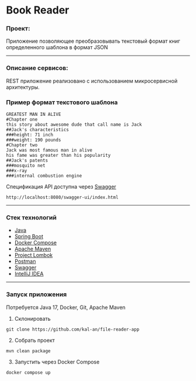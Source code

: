 # Book Reader
### Проект:
<p>Приложение позволяющее преобразовывать текстовый формат книг определенного шаблона в формат JSON</p>

---
### Описание сервисов:
REST приложение реализовано с использованием микросервисной архитектуры.

### Пример формат текстового шаблона
```
GREATEST MAN IN ALIVE
#Chapter one
this story about awesome dude that call name is Jack
##Jack's characteristics
###height: 71 inch
###weight: 190 pounds
#Chapter two
Jack was most famous man in alive
his fame was greater than his popularity
##Jack's patents
###mosquito net
###x-ray
###internal combustion engine
```

Спецификация API доступна через [Swagger](https://swagger.io/tools/swagger-editor/)
```http request
http://localhost:8080/swagger-ui/index.html
```
---
### Стек технологий
+ [Java](https://www.java.com/)
+ [Spring Boot](https://spring.io/projects/spring-boot)
+ [Docker Compose](https://www.docker.com)
+ [Apache Maven](https://maven.apache.org)
+ [Project Lombok](https://projectlombok.org)
+ [Postman](https://www.postman.com)
+ [Swagger](https://swagger.io/tools/swagger-editor/)
+ [IntelliJ IDEA](https://www.jetbrains.com/ru-ru/idea/)

---
### Запуск приложения
Потребуется Java 17, Docker, Git, Apache Maven

1. Склонировать
```shell
git clone https://github.com/kal-an/file-reader-app
```
2. Собрать проект
```shell
mvn clean package
```
3. Запустить через Docker Compose
```shell
docker compose up
```